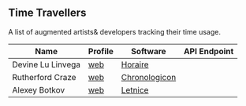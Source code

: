 ## Time Travellers

A list of augmented artists& developers tracking their time usage.

Name | Profile | Software | API Endpoint
---|---|---|---
Devine Lu Linvega | [web](https://wiki.xxiivv.com) | [Horaire](https://wiki.xxiivv.com/#horaire)
Rutherford Craze | [web](https://craze.co.uk) | [Chronologicon](https://craze.co.uk/chronologicon)
Alexey Botkov | [web](https://nomand.co) | [Letnice](https://nomand.github.io/Letnice)
